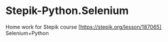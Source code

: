 # Stepik-Python.Selenium
Home work for Stepik course [https://stepik.org/lesson/187065] Selenium+Python

